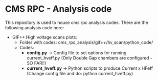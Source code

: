 # CMS RPC - Analysis code

This repository is used to house cms rpc analysis codes. There are the following analysis code here:

* GIF++ High voltage scans plots:
  * Folder with codes: cms_rpc_analysis/gif++/hv_scan/python_code/
  * Codes:
    * **config.py** -> Config file to set options for running current_hveff.py (Only Double Gap chambers are configured - SO FAR!!)
    * **current_hveff.py** -> Python scripts to produce Current x HFeff (Change config file and do: python current_hveff.py)   
   
